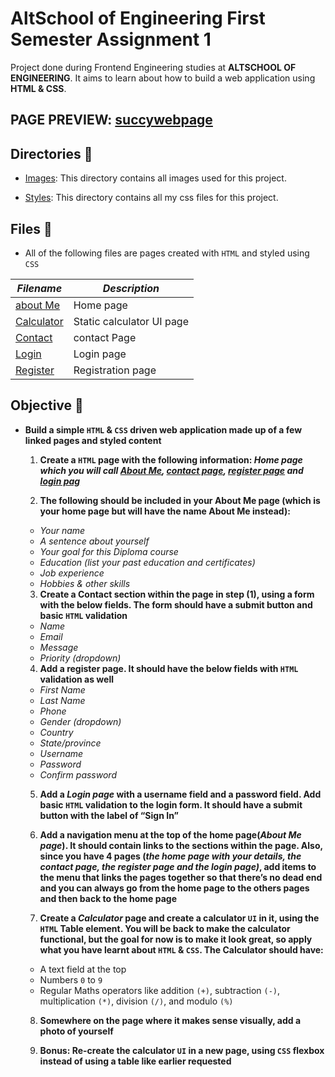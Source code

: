 # AltSchool of Engineering First Semester Assignment 1

Project done during Frontend Engineering studies at __ALTSCHOOL OF ENGINEERING__. It aims to learn about how to build a web application using **HTML & CSS**.

## PAGE PREVIEW: [succywebpage](https://0x01-altschooltask.succynice.repl.co/)

## Directories 📁
- [Images](./img): This directory contains all images used for this project.

- [Styles](./styles/): This directory contains all my css files for this project.

## Files 📃

* All of the following files are pages created with `HTML` and styled using `CSS`

_Filename_ | _Description_
-----------|--------------
[about Me](./about.html) | Home page
[Calculator](./calc.html) | Static calculator UI page
[Contact](./contact.html) | contact Page
[Login](./login.html) | Login page
[Register](./register.html) | Registration page

## Objective 🛅

* **Build a simple `HTML` & `CSS` driven web application made up of a few linked pages and styled content**

  1. **Create a `HTML` page with the following information: *Home page which you will call [About Me](about.html), [contact page](contact.html), [register page](register.html) and [login pag](login.html)***

  2. **The following should be included in your About Me page (which is your home page but will have the name About Me instead):**
    - *Your name*
    - *A sentence about yourself*
    - *Your goal for this Diploma course*
    - *Education (list your past education and certificates)*
    - *Job experience*
    - *Hobbies & other skills*

  3. **Create a Contact section within the page in step (1), using a form with the below fields. The form should have a submit button and basic `HTML` validation**
    - *Name*
    - *Email*
    - *Message*
    - *Priority (dropdown)*

  4. **Add a register page. It should have the below fields with `HTML` validation as well**
    - *First Name*
    - *Last Name*
    - *Phone*
    - *Gender (dropdown)*
    - *Country*
    - *State/province*
    - *Username*
    - *Password*
    - *Confirm password*

  5. **Add a *Login page* with a username field and a password field. Add basic `HTML` validation to the login form. It should have a submit button with the label of “Sign In”**

  6. **Add a navigation menu at the top of the home page(*About Me page*). It should contain links to the sections within the page. Also, since you have 4 pages (*the home page with your details, the contact page, the register page and the login page)*, add items to the menu that links the pages together so that there’s no dead end and you can always go from the home page to the others pages and then back to the home page**

  7. **Create a *Calculator* page and create a calculator `UI` in it, using the `HTML` Table element. You will be back to make the calculator functional, but the goal for now is to make it look great, so apply what you have learnt about `HTML` & `CSS`. The Calculator should have:**
    - A text field at the top
    - Numbers `0` to `9`
    - Regular Maths operators like addition `(+)`, subtraction `(-)`, multiplication `(*)`, division `(/)`, and modulo `(%)`

  8. **Somewhere on the page where it makes sense visually, add a photo of yourself**

  9. **Bonus: Re-create the calculator `UI` in a new page, using `CSS` flexbox instead of using a table like earlier requested**